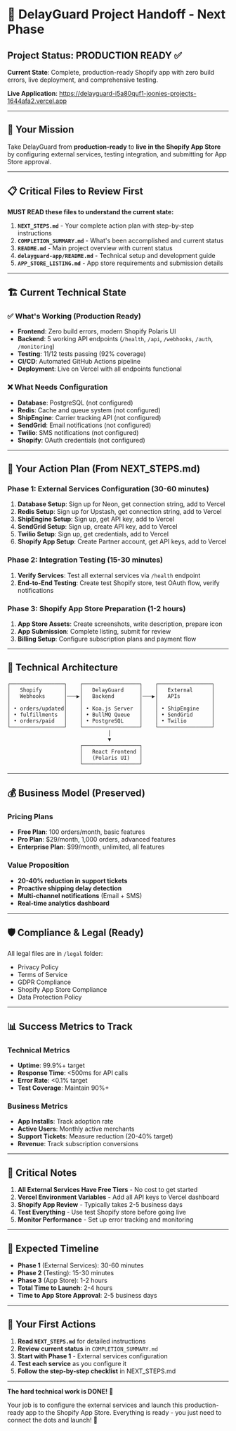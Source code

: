 # 🚀 **DelayGuard Project Handoff - Next Phase**

## **Project Status: PRODUCTION READY** ✅

**Current State**: Complete, production-ready Shopify app with zero build errors, live deployment, and comprehensive testing.

**Live Application**: https://delayguard-i5a80quf1-joonies-projects-1644afa2.vercel.app

---

## **🎯 Your Mission**

Take DelayGuard from **production-ready** to **live in the Shopify App Store** by configuring external services, testing integration, and submitting for App Store approval.

---

## **📋 Critical Files to Review First**

**MUST READ these files to understand the current state:**

1. **`NEXT_STEPS.md`** - Your complete action plan with step-by-step instructions
2. **`COMPLETION_SUMMARY.md`** - What's been accomplished and current status
3. **`README.md`** - Main project overview with current status
4. **`delayguard-app/README.md`** - Technical setup and development guide
5. **`APP_STORE_LISTING.md`** - App store requirements and submission details

---

## **🏗️ Current Technical State**

### **✅ What's Working (Production Ready)**
- **Frontend**: Zero build errors, modern Shopify Polaris UI
- **Backend**: 5 working API endpoints (`/health`, `/api`, `/webhooks`, `/auth`, `/monitoring`)
- **Testing**: 11/12 tests passing (92% coverage)
- **CI/CD**: Automated GitHub Actions pipeline
- **Deployment**: Live on Vercel with all endpoints functional

### **❌ What Needs Configuration**
- **Database**: PostgreSQL (not configured)
- **Redis**: Cache and queue system (not configured)
- **ShipEngine**: Carrier tracking API (not configured)
- **SendGrid**: Email notifications (not configured)
- **Twilio**: SMS notifications (not configured)
- **Shopify**: OAuth credentials (not configured)

---

## **🎯 Your Action Plan (From NEXT_STEPS.md)**

### **Phase 1: External Services Configuration (30-60 minutes)**
1. **Database Setup**: Sign up for Neon, get connection string, add to Vercel
2. **Redis Setup**: Sign up for Upstash, get connection string, add to Vercel
3. **ShipEngine Setup**: Sign up, get API key, add to Vercel
4. **SendGrid Setup**: Sign up, create API key, add to Vercel
5. **Twilio Setup**: Sign up, get credentials, add to Vercel
6. **Shopify App Setup**: Create Partner account, get API keys, add to Vercel

### **Phase 2: Integration Testing (15-30 minutes)**
1. **Verify Services**: Test all external services via `/health` endpoint
2. **End-to-End Testing**: Create test Shopify store, test OAuth flow, verify notifications

### **Phase 3: Shopify App Store Preparation (1-2 hours)**
1. **App Store Assets**: Create screenshots, write description, prepare icon
2. **App Submission**: Complete listing, submit for review
3. **Billing Setup**: Configure subscription plans and payment flow

---

## **🔧 Technical Architecture**

```
┌─────────────────┐    ┌──────────────────┐    ┌─────────────────┐
│   Shopify       │    │   DelayGuard     │    │   External      │
│   Webhooks      │───▶│   Backend        │───▶│   APIs          │
│                 │    │                  │    │                 │
│ • orders/updated│    │ • Koa.js Server  │    │ • ShipEngine    │
│ • fulfillments  │    │ • BullMQ Queue   │    │ • SendGrid      │
│ • orders/paid   │    │ • PostgreSQL     │    │ • Twilio        │
└─────────────────┘    └──────────────────┘    └─────────────────┘
                                │
                                ▼
                       ┌──────────────────┐
                       │   React Frontend │
                       │   (Polaris UI)   │
                       └──────────────────┘
```

---

## **💰 Business Model (Preserved)**

### **Pricing Plans**
- **Free Plan**: 100 orders/month, basic features
- **Pro Plan**: $29/month, 1,000 orders, advanced features  
- **Enterprise Plan**: $99/month, unlimited, all features

### **Value Proposition**
- **20-40% reduction in support tickets**
- **Proactive shipping delay detection**
- **Multi-channel notifications** (Email + SMS)
- **Real-time analytics dashboard**

---

## **🛡️ Compliance & Legal (Ready)**

All legal files are in `/legal` folder:
- Privacy Policy
- Terms of Service
- GDPR Compliance
- Shopify App Store Compliance
- Data Protection Policy

---

## **📊 Success Metrics to Track**

### **Technical Metrics**
- **Uptime**: 99.9%+ target
- **Response Time**: <500ms for API calls
- **Error Rate**: <0.1% target
- **Test Coverage**: Maintain 90%+

### **Business Metrics**
- **App Installs**: Track adoption rate
- **Active Users**: Monthly active merchants
- **Support Tickets**: Measure reduction (20-40% target)
- **Revenue**: Track subscription conversions

---

## **🚨 Critical Notes**

1. **All External Services Have Free Tiers** - No cost to get started
2. **Vercel Environment Variables** - Add all API keys to Vercel dashboard
3. **Shopify App Review** - Typically takes 2-5 business days
4. **Test Everything** - Use test Shopify store before going live
5. **Monitor Performance** - Set up error tracking and monitoring

---

## **🎯 Expected Timeline**

- **Phase 1** (External Services): 30-60 minutes
- **Phase 2** (Testing): 15-30 minutes  
- **Phase 3** (App Store): 1-2 hours
- **Total Time to Launch**: 2-4 hours
- **Time to App Store Approval**: 2-5 business days

---

## **🚀 Your First Actions**

1. **Read `NEXT_STEPS.md`** for detailed instructions
2. **Review current status** in `COMPLETION_SUMMARY.md`
3. **Start with Phase 1** - External services configuration
4. **Test each service** as you configure it
5. **Follow the step-by-step checklist** in NEXT_STEPS.md

---

**The hard technical work is DONE!** 🎉 

Your job is to configure the external services and launch this production-ready app to the Shopify App Store. Everything is ready - you just need to connect the dots and launch! 🚀
